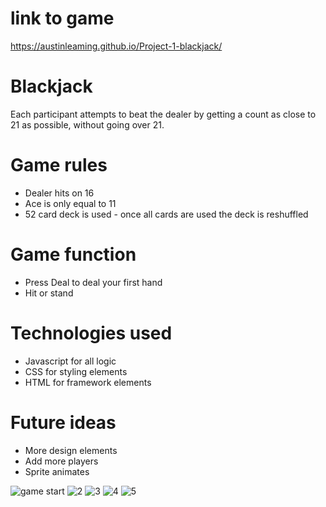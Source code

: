 # link to game
https://austinleaming.github.io/Project-1-blackjack/

# Blackjack
Each participant attempts to beat the dealer by getting a count as close to 21 as possible, without going over 21.

# Game rules 
- Dealer hits on 16
- Ace is only equal to 11
- 52 card deck is used - once all cards are used the deck is reshuffled

# Game function
- Press Deal to deal your first hand
- Hit or stand

# Technologies used
- Javascript for all logic
- CSS for styling elements
- HTML for framework elements

# Future ideas
- More design elements
- Add more players
- Sprite animates

![game start](https://i.imgur.com/GcW90tr.png)
![2](https://i.imgur.com/E4s9oOn.png)
![3](https://i.imgur.com/ScRDyVt.png)
![4](https://i.imgur.com/XlyRlFH.png)
![5](https://i.imgur.com/CfoJAbm.png)
